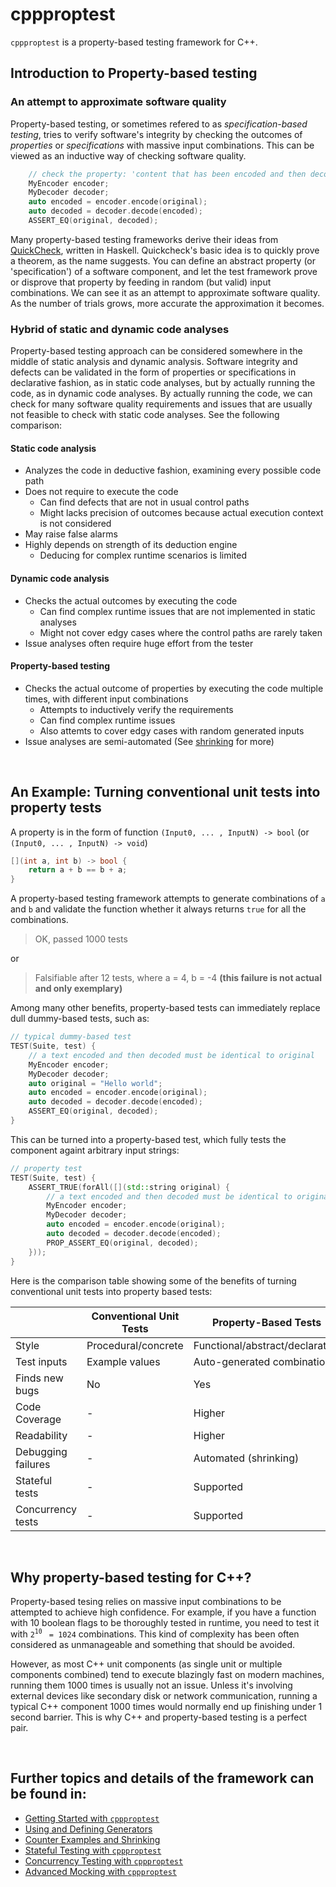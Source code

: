 # cppproptest

`cppproptest` is a property-based testing framework for C++. 

## Introduction to Property-based testing

### An attempt to approximate software quality 

Property-based testing, or sometimes refered to as *specification-based testing*, tries to verify software's integrity by checking the outcomes of *properties* or *specifications* with massive input combinations. This can be viewed as an inductive way of checking software quality.

```cpp
    // check the property: 'content that has been encoded and then decoded should be identical to the original' 
    MyEncoder encoder;
    MyDecoder decoder;
    auto encoded = encoder.encode(original);
    auto decoded = decoder.decode(encoded);
    ASSERT_EQ(original, decoded);
```

Many property-based testing frameworks derive their ideas from [QuickCheck](https://en.wikipedia.org/wiki/QuickCheck), written in Haskell. Quickcheck's basic idea is to quickly prove a theorem, as the name suggests. You can define an abstract property (or 'specification') of a software component, and let the test framework prove or disprove that property by feeding in random (but valid) input combinations. We can see it as an attempt to approximate software quality. As the number of trials grows, more accurate the approximation it becomes.

### Hybrid of static and dynamic code analyses

Property-based testing approach can be considered somewhere in the middle of static analysis and dynamic analysis. Software integrity and defects can be validated in the form of properties or specifications in declarative fashion, as in static code analyses, but by actually running the code, as in dynamic code analyses. By actually running the code, we can check for many software quality requirements and issues that are usually not feasible to check with static code analyses. See the following comparison:

#### Static code analysis

* Analyzes the code in deductive fashion, examining every possible code path 
* Does not require to execute the code
  * Can find defects that are not in usual control paths
  * Might lacks precision of outcomes because actual execution context is not considered
* May raise false alarms
* Highly depends on strength of its deduction engine
  * Deducing for complex runtime scenarios is limited

#### Dynamic code analysis

* Checks the actual outcomes by executing the code
  * Can find complex runtime issues that are not implemented in static analyses
  * Might not cover edgy cases where the control paths are rarely taken
* Issue analyses often require huge effort from the tester 

#### Property-based testing

* Checks the actual outcome of properties by executing the code multiple times, with different input combinations
  * Attempts to inductively verify the requirements
  * Can find complex runtime issues
  * Also attemts to cover edgy cases with random generated inputs
* Issue analyses are semi-automated (See [shrinking](doc/Shrinking.md) for more)


&nbsp;

## An Example: Turning conventional unit tests into property tests

A property is in the form of function `(Input0, ... , InputN) -> bool` (or `(Input0, ... , InputN) -> void`)

```cpp
[](int a, int b) -> bool {
    return a + b == b + a;
}
```

A property-based testing framework attempts to generate combinations of `a` and `b` and validate the function whether it always returns `true` for all the combinations. 

> OK, passed 1000 tests

or 

> Falsifiable after 12 tests, where
>   a = 4,
>   b = -4 **(this failure is not actual and only exemplary)**

Among many other benefits, property-based tests can immediately replace dull dummy-based tests, such as:

```cpp
// typical dummy-based test 
TEST(Suite, test) {
    // a text encoded and then decoded must be identical to original
    MyEncoder encoder;
    MyDecoder decoder;    
    auto original = "Hello world";
    auto encoded = encoder.encode(original);
    auto decoded = decoder.decode(encoded);
    ASSERT_EQ(original, decoded);
}
```

This can be turned into a property-based test, which fully tests the component againt arbitrary input strings:

```cpp
// property test 
TEST(Suite, test) {
    ASSERT_TRUE(forAll([](std::string original) {
        // a text encoded and then decoded must be identical to original
        MyEncoder encoder;
        MyDecoder decoder;    
        auto encoded = encoder.encode(original);
        auto decoded = decoder.decode(encoded);
        PROP_ASSERT_EQ(original, decoded);
    }));
}
```

Here is the comparison table showing some of the benefits of turning conventional unit tests into property based tests:


|                   | Conventional Unit Tests   | **Property-Based Tests**     |
| ----------------- |---------------------------| ---------------------------- |
| Style             | Procedural/concrete       | Functional/abstract/declarative|
| Test inputs       | Example values            | Auto-generated combinations  |
| Finds new bugs    | No                        | Yes                          |
| Code Coverage     | -                         | Higher                       |
| Readability       | -                         | Higher                       |
| Debugging failures| -                         | Automated (shrinking)        |
| Stateful tests    | -                         | Supported                    |
| Concurrency tests | -                         | Supported                    |

&nbsp;

## Why property-based testing for C++?

Property-based tesing relies on massive input combinations to be attempted to achieve high confidence. 
For example, if you have a function with 10 boolean flags to be thoroughly tested in runtime, you need to test it with `2`<sup>`10`</sup> ` = 1024` combinations. This kind of complexity has been often considered as unmanageable and something that should be avoided. 

However, as most C++ unit components (as single unit or multiple components combined) tend to execute blazingly fast on modern machines, running them 1000 times is usually not an issue. Unless it's involving external devices like secondary disk or network communication, running a typical C++ component 1000 times would normally end up finishing under 1 second barrier. This is why C++ and property-based testing is a perfect pair.


&nbsp;

## Further topics and details of the framework can be found in:

* [Getting Started with `cppproptest`](doc/GettingStarted.md)
* [Using and Defining Generators](doc/Generators.md)
* [Counter Examples and Shrinking](doc/Shrinking.md)
* [Stateful Testing with `cppproptest`](doc/StatefulTesting.md)
* [Concurrency Testing with `cppproptest`](doc/ConcurrencyTesting.md)
* [Advanced Mocking with `cppproptest`](doc/Mocking.md)


